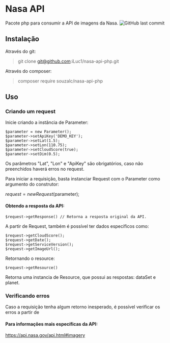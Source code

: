 # Nasa API
Pacote php para consumir a API de imagens da Nasa.
![GitHub last commit](https://img.shields.io/github/last-commit/lucassouzamatos/nasa-api-php.svg)

## Instalação
Através do git:

> git clone git@github.com:iLuc1/nasa-api-php.git

Através do composer:

> composer require souzalc/nasa-api-php

## Uso

### Criando um request
Inicie criando a instância de Parameter:

    $parameter = new Parameter();
    $parameter->setApiKey('DEMO_KEY');
    $parameter->setLat(1.5);
    $parameter->setLon(110.75);
    $parameter->setCloudScore(true);
    $parameter->setDim(0.5);

Os parâmetros "Lat", "Lon" e "ApiKey" são obrigatórios, caso não preenchidos haverá erros no request.

Para iniciar a requisição, basta instanciar Request com o Parameter como argumento do construtor:

$request = new Request($parameter);

#### Obtendo a resposta da API:
    $request->getResponse() // Retorna a resposta original da API.

A partir de Request, também é possível ter dados específicos como:
    
    $request->getCloudScore();
    $request->getDate();
    $request->getServiceVersion();
    $request->getImageUrl();

Retornando o resource:
    
    $request->getResource()

Retorna uma instancia de Resource, que possui as respostas: dataSet e planet.

### Verificando erros
Caso a requisição tenha algum retorno inesperado, é possível verificar os erros a partir de 

#### Para informações mais específicas da API:
https://api.nasa.gov/api.html#imagery
